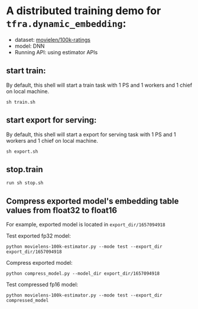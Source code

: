 # A distributed training demo for `tfra.dynamic_embedding`:

- dataset: [movielen/100k-ratings](https://www.tensorflow.org/datasets/catalog/movielens#movielens100k-ratings)
- model: DNN
- Running API: using estimator APIs

## start train:
By default, this shell will start a train task with 1 PS and 1 workers and 1 chief on local machine.
```
sh train.sh
```

## start export for serving:
By default, this shell will start a export for serving task with 1 PS and 1 workers and 1 chief on local machine.
```
sh export.sh
```

## stop.train
```
run sh stop.sh
```

## Compress exported model's embedding table values from float32 to float16

For example, exported model is located in `export_dir/1657094918`

Test exported fp32 model:
```
python movielens-100k-estimator.py --mode test --export_dir export_dir/1657094918
```

Compress exported model:
```
python compress_model.py --model_dir export_dir/1657094918
```

Test compressed fp16 model:
```
python movielens-100k-estimator.py --mode test --export_dir compressed_model
```
